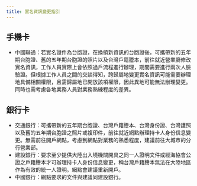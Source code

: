```yaml
---
title: 實名資訊變更指引
---
```


## 手機卡

- 中國聯通：若實名證件為台胞證，在換領新資訊的台胞證後，可攜帶新的五年期台胞證、舊的五年期台胞證的照片以及台灣戶籍謄本，前往就近營業廳修改實名資訊，工作人員實際上會依照過戶流程進行辦理，期間需要進行兩次人臉驗證。但根據工作人員之間的交談得知，跨歸屬地變更實名資訊可能需要辦理地具備相關權限，且需歸屬地已開放該項權限，因此異地可能無法辦理變更。同時也需考慮各地業務人員對業務熟練程度的差異。

 ## 銀行卡
 - 交通銀行：可攜帶新的五年期台胞證、台灣戶籍謄本、台灣身份證、台灣護照以及舊的五年期台胞證之照片或複印件，前往就近網點辦理持卡人身份信息變更。無需前往開戶網點，考慮到網點對業務的熟悉程度，建議前往大城市的分行營業部。
 - 建設銀行：要求至少提供大陸出入境機關開具之同一人證明文件或經海協會公證之戶籍謄本才可辦理持卡人身份信息變更，稱台灣戶籍謄本無法在大陸地區作為有效的統一人證明。網點會建議重新開戶。
 - 中國銀行：網點要求的文件與建議同建設銀行。

